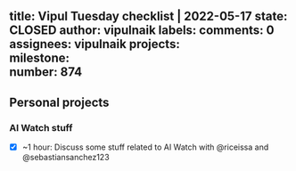 title:	Vipul Tuesday checklist | 2022-05-17
state:	CLOSED
author:	vipulnaik
labels:	
comments:	0
assignees:	vipulnaik
projects:	
milestone:	
number:	874
--
## Personal projects

### AI Watch stuff

- [x] ~1 hour: Discuss some stuff related to AI Watch with @riceissa and @sebastiansanchez123
